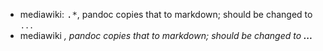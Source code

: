 * mediawiki: <tt>.*</tt>, pandoc copies that to markdown; should be changed to `...`
* mediawiki <em>, pandoc copies that to markdown; should be changed to ***...***